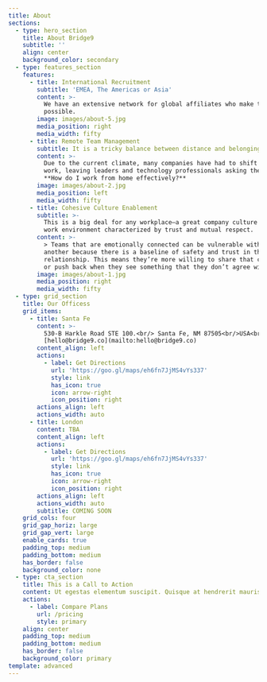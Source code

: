 ```yaml
---
title: About
sections:
  - type: hero_section
    title: About Bridge9
    subtitle: ''
    align: center
    background_color: secondary
  - type: features_section
    features:
      - title: International Recruitment
        subtitle: 'EMEA, The Americas or Asia'
        content: >-
          We have an extensive network for global affiliates who make this
          possible.
        image: images/about-5.jpg
        media_position: right
        media_width: fifty
      - title: Remote Team Management
        subtitle: It is a tricky balance between distance and belonging.
        content: >-
          Due to the current climate, many companies have had to shift to remote
          work, leaving leaders and technology professionals asking themselves:
          **How do I work from home effectively?**
        image: images/about-2.jpg
        media_position: left
        media_width: fifty
      - title: Cohesive Culture Enablement
        subtitle: >-
          This is a big deal for any workplace—a great company culture offers a
          work environment characterized by trust and mutual respect. 
        content: >-
          > Teams that are emotionally connected can be vulnerable with one
          another because there is a baseline of safety and trust in the
          relationship. This means they’re more willing to share that crazy idea
          or push back when they see something that they don’t agree with.”
        image: images/about-1.jpg
        media_position: right
        media_width: fifty
  - type: grid_section
    title: Our Officess
    grid_items:
      - title: Santa Fe
        content: >-
          530-B Harkle Road STE 100.<br/> Santa Fe, NM 87505<br/>USA<br/>
          [hello@bridge9.co](mailto:hello@bridge9.co)
        content_align: left
        actions:
          - label: Get Directions
            url: 'https://goo.gl/maps/eh6fn7JjMS4vYs337'
            style: link
            has_icon: true
            icon: arrow-right
            icon_position: right
        actions_align: left
        actions_width: auto
      - title: London
        content: TBA
        content_align: left
        actions:
          - label: Get Directions
            url: 'https://goo.gl/maps/eh6fn7JjMS4vYs337'
            style: link
            has_icon: true
            icon: arrow-right
            icon_position: right
        actions_align: left
        actions_width: auto
        subtitle: COMING SOON
    grid_cols: four
    grid_gap_horiz: large
    grid_gap_vert: large
    enable_cards: true
    padding_top: medium
    padding_bottom: medium
    has_border: false
    background_color: none
  - type: cta_section
    title: This is a Call to Action
    content: Ut egestas elementum suscipit. Quisque at hendrerit mauris.
    actions:
      - label: Compare Plans
        url: /pricing
        style: primary
    align: center
    padding_top: medium
    padding_bottom: medium
    has_border: false
    background_color: primary
template: advanced
---
```

